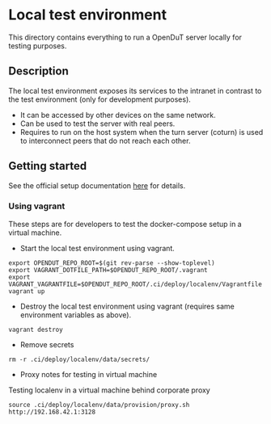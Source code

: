 # Local test environment

This directory contains everything to run a OpenDuT server locally for testing purposes.

## Description
The local test environment exposes its services to the intranet in contrast to the test environment (only for development purposes).

* It can be accessed by other devices on the same network.
* Can be used to test the server with real peers.
* Requires to run on the host system when the turn server (coturn) is used to interconnect peers that do not reach each other.


## Getting started

See the official setup documentation [here](https://opendut.eclipse.dev/book/user-manual/carl/setup.html) for details.

### Using vagrant

These steps are for developers to test the docker-compose setup in a virtual machine. 

* Start the local test environment using vagrant.
```shell
export OPENDUT_REPO_ROOT=$(git rev-parse --show-toplevel)
export VAGRANT_DOTFILE_PATH=$OPENDUT_REPO_ROOT/.vagrant
export VAGRANT_VAGRANTFILE=$OPENDUT_REPO_ROOT/.ci/deploy/localenv/Vagrantfile
vagrant up
```
* Destroy the local test environment using vagrant (requires same environment variables as above).
```shell
vagrant destroy
```

* Remove secrets
```shell
rm -r .ci/deploy/localenv/data/secrets/
```

* Proxy notes for testing in virtual machine

Testing localenv in a virtual machine behind corporate proxy
```shell
source .ci/deploy/localenv/data/provision/proxy.sh http://192.168.42.1:3128
```
